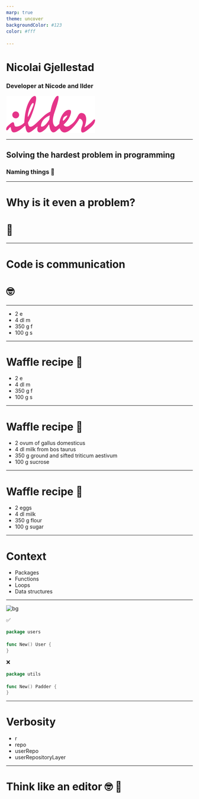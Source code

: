 ```yaml
---
marp: true
theme: uncover
backgroundColor: #123
color: #fff

---
```


# Nicolai Gjellestad

### Developer at Nicode and Ilder
![Ilder width:300px height:auto](./assets/ilder.svg)

---
## Solving the hardest problem in programming
### Naming things :tada:

---
# Why is it even a problem? 

# :thinking:
<!---
- Code is written for humans to read
- Programmers are mostly problem solvers, not writers or communicators
- It's hard to think from another perspective
- The programmer understands the code, at that time
- We don't bother really, the code runs, the tests pass, hey ho let's go
--->
---
# Code is communication
# 🤓
<!---
The code we write describes how it works and what it represents to other humans
Most of us don't think about code as communication, but it really is
It tells your team, or the entire world if it's open source, 
I like to think about code in the same way I think
--->
---
- 2 e
- 4 dl m
- 350 g f
- 100 g s

---
# Waffle recipe 🧇
- 2 e
- 4 dl m
- 350 g f
- 100 g s
 
---
# Waffle recipe 🧇
- 2 ovum of gallus domesticus
- 4 dl milk from bos taurus
- 350 g ground and sifted triticum aestivum
- 100 g sucrose

---
# Waffle recipe 🧇
- 2 eggs
- 4 dl milk
- 350 g flour 
- 100 g sugar

---
# Context
- Packages
- Functions
- Loops
- Data structures

---
![bg](#fff)

✅
```go
package users

func New() User {
}
```
❌
```go
package utils

func New() Padder {
}
```
---
# Verbosity
- r
- repo
- userRepo
- userRepositoryLayer
---
# Think like an editor 🤓 📖
<!---
---
# Set correct verbosity and context